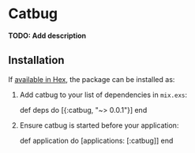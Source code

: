 # Catbug

**TODO: Add description**

## Installation

If [available in Hex](https://hex.pm/docs/publish), the package can be installed as:

  1. Add catbug to your list of dependencies in `mix.exs`:

        def deps do
          [{:catbug, "~> 0.0.1"}]
        end

  2. Ensure catbug is started before your application:

        def application do
          [applications: [:catbug]]
        end
